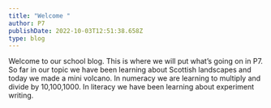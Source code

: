```yaml
---
title: "Welcome "
author: P7
publishDate: 2022-10-03T12:51:38.658Z
type: blog
---
```

Welcome to our school blog. This is where we will put what’s going on in P7. So far in our topic we have been learning about Scottish landscapes and today we made a mini volcano. In numeracy we are learning to multiply and divide by 10,100,1000. In literacy we have been learning about experiment writing.
